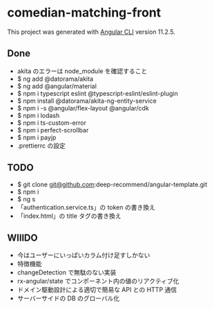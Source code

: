 # comedian-matching-front

This project was generated with [Angular CLI](https://github.com/angular/angular-cli) version 11.2.5.

## Done

-   akita のエラーは node_module を確認すること
-   $ ng add @datorama/akita
-   $ ng add @angular/material
-   $ npm i typescript eslint @typescript-eslint/eslint-plugin
-   $ npm install @datorama/akita-ng-entity-service
-   $ npm i -s @angular/flex-layout @angular/cdk
-   $ npm i lodash
-   $ npm i ts-custom-error
-   $ npm i perfect-scrollbar
-   $ npm i payjp
-   .prettierrc の設定

## TODO

-   $ git clone git@github.com:deep-recommend/angular-template.git
-   $ npm i
-   $ ng s
-   「authentication.service.ts」の token の書き換え
-   「index.html」の title タグの書き換え

## WIllDO

-   今はユーザーにいっぱいカラム付け足すしかない
-   特徴機能
-   changeDetection で無駄のない実装
-   rx-angular/state でコンポーネント内の値のリアクティブ化
-   ドメイン駆動設計による適切で簡易な API との HTTP 通信
-   サーバーサイドの DB のグローバル化
